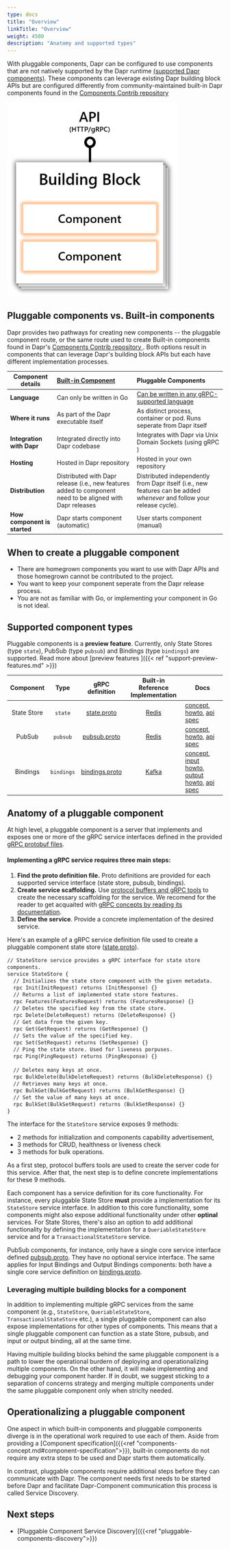 ```yaml
---
type: docs
title: "Overview"
linkTitle: "Overview"
weight: 4500
description: "Anatomy and supported types"
---
```


With pluggable components, Dapr can be configured to use components that are not natively supported by the Dapr runtime [(supported Dapr components)](https://docs.dapr.io/operations/components/). These components can leverage existing Dapr building block APIs but are configured differently from community-maintained built-in Dapr components found in the [Components Contrib repository ](https://github.com/dapr/components-contrib)

<img src="/images/concepts-building-blocks.png" width=400>

## Pluggable components vs. Built-in components

Dapr provides two pathways for creating new components -- the pluggable component route, or the same route used to create Built-in components found in Dapr's [Components Contrib repository ](https://github.com/dapr/components-contrib). Both options result in components that can leverage Dapr's building block APIs but each have different implementation processes.

| Component details            | [Built-in Component](https://github.com/dapr/components-contrib/blob/master/docs/developing-component.md)  | Pluggable Components                                                                                                                                                                                                                                        |
| ---------------------------- | :--------------------------------------------------------------------------------------------------------- | :---------------------------------------------------------------------------------------------------------------------------------------------------------------------------------------------------------------------------------------------------------- |
| **Language**                 | Can only be written in Go                                                                                  | [Can be written in any gRPC-supported language](https://grpc.io/docs/what-is-grpc/introduction/#:~:text=Protocol%20buffer%20versions,-While%20protocol%20buffers&text=Proto3%20is%20currently%20available%20in,with%20more%20languages%20in%20development.) |
| **Where it runs**            | As part of the Dapr executable itself                                                                      | As distinct process, container or pod. Runs seperate from Dapr itself                                                                                                                                                                                       |
| **Integration with Dapr**    | Integrated directly into Dapr codebase                                                                     | Integrates with Dapr via Unix Domain Sockets (using gRPC )                                                                                                                                                                                                  |
| **Hosting**                  | Hosted in Dapr repository                                                                                  | Hosted in your own repository                                                                                                                                                                                                                               |
| **Distribution**             | Distributed with Dapr release (i.e., new features added to component need to be aligned with Dapr releases | Distributed independently from Dapr itself (i.e., new features can be added _whenever_ and follow your release cycle).                                                                                                                                      |
| **How component is started** | Dapr starts component (automatic)                                                                          | User starts component (manual)                                                                                                                                                                                                                              |

## When to create a pluggable component

- There are homegrown components you want to use with Dapr APIs and those homegrown cannot be contributed to the project.
- You want to keep your component seperate from the Dapr release process.
- You are not as familiar with Go, or implementing your component in Go is not ideal.

## Supported component types

Pluggable components is a **preview feature**. Currently, only State Stores (type `state`), PubSub (type `pubsub`) and Bindings (type `bindings`) are supported. Read more about [preview features
]({{< ref "support-preview-features.md" >}})

|  Component  |    Type    | gRPC definition  |                       Built-in Reference Implementation                        | Docs                                                                                                                                                                                                                                                                                                                                                                           |
| :---------: | :--------: | :--------------: | :----------------------------------------------------------------------------: | ------------------------------------------------------------------------------------------------------------------------------------------------------------------------------------------------------------------------------------------------------------------------------------------------------------------------------------------------------------------------------ |
| State Store |  `state`   |  [state.proto]   |  [Redis](https://github.com/dapr/components-contrib/tree/master/state/redis)   | [concept](https://docs.dapr.io/developing-applications/building-blocks/state-management/state-management-overview/), [howto](https://docs.dapr.io/developing-applications/building-blocks/state-management/howto-get-save-state/), [api spec](https://docs.dapr.io/reference/api/state_api/)                                                                                   |
|   PubSub    |  `pubsub`  |  [pubsub.proto]  |  [Redis](https://github.com/dapr/components-contrib/tree/master/pubsub/redis)  | [concept](https://docs.dapr.io/developing-applications/building-blocks/pubsub/pubsub-overview/), [howto](https://docs.dapr.io/developing-applications/building-blocks/pubsub/howto-publish-subscribe/), [api spec](https://docs.dapr.io/reference/api/pubsub_api/)                                                                                                             |
|  Bindings   | `bindings` | [bindings.proto] | [Kafka](https://github.com/dapr/components-contrib/tree/master/bindings/kafka) | [concept](https://docs.dapr.io/developing-applications/building-blocks/bindings/bindings-overview/), [input howto](https://docs.dapr.io/developing-applications/building-blocks/bindings/howto-triggers/), [output howto](https://docs.dapr.io/developing-applications/building-blocks/bindings/howto-bindings/), [api spec](https://docs.dapr.io/reference/api/bindings_api/) |

## Anatomy of a pluggable component

At high level, a pluggable component is a server that implements and exposes one or more of the gRPC service interfaces defined in the provided [gRPC protobuf files](https://github.com/dapr/dapr/blob/master/dapr/proto/components/v1).

#### Implementing a gRPC service requires three main steps:

1. **Find the proto definition file.** Proto definitions are provided for each supported service interface (state store, pubsub, bindings).
2. **Create service scaffolding.** Use [protocol buffers and gRPC tools](https://grpc.io) to create the necessary scaffolding for the service. We recomend for the reader to get acquaited with [gRPC concepts by reading its documentation](https://grpc.io/docs/what-is-grpc/core-concepts/).
3. **Define the service**. Provide a concrete implementation of the desired service.

Here's an example of a gRPC service definition file used to create a pluggable component state store ([state.proto]).

```protobuf=
// StateStore service provides a gRPC interface for state store components.
service StateStore {
  // Initializes the state store component with the given metadata.
  rpc Init(InitRequest) returns (InitResponse) {}
  // Returns a list of implemented state store features.
  rpc Features(FeaturesRequest) returns (FeaturesResponse) {}
  // Deletes the specified key from the state store.
  rpc Delete(DeleteRequest) returns (DeleteResponse) {}
  // Get data from the given key.
  rpc Get(GetRequest) returns (GetResponse) {}
  // Sets the value of the specified key.
  rpc Set(SetRequest) returns (SetResponse) {}
  // Ping the state store. Used for liveness porpuses.
  rpc Ping(PingRequest) returns (PingResponse) {}

  // Deletes many keys at once.
  rpc BulkDelete(BulkDeleteRequest) returns (BulkDeleteResponse) {}
  // Retrieves many keys at once.
  rpc BulkGet(BulkGetRequest) returns (BulkGetResponse) {}
  // Set the value of many keys at once.
  rpc BulkSet(BulkSetRequest) returns (BulkSetResponse) {}
}
```

The interface for the `StateStore` service exposes 9 methods:

- 2 methods for initialization and components capability advertisement,
- 3 methods for CRUD, healthness or liveness check
- 3 methods for bulk operations.

As a first step, protocol buffers tools are used to create the server code for this service. After that, the next step is to define concrete implementations for these 9 methods.

Each component has a service definition for its core functionality. For instance, every pluggable State Store **must** provide a implementation for its `StateStore` service interface. In addition to this core functionality, some components might also expose additional functionality under other **optinal** services. For State Stores, there's also an option to add additional functionality by defining the implementation for a `QueriableStateStore` service and for a `TransactionalStateStore` service.

PubSub components, for instance, only have a single core service interface defined [pubsub.proto]. They have no optional service interface. The same applies for Input Bindings and Output Bindings components: both have a single core service definition on [bindings.proto].

### Leveraging multiple building blocks for a component

In addition to implementing multiple gRPC services from the same component (e.g., `StateStore`, `QueriableStateStore`, `TransactionalStateStore` etc.), a single pluggable component can also expose implementations for other types of components. This means that a single pluggable component can function as a state Store, pubsub, and input or output binding, all at the same time.

Having multiple building blocks behind the same pluggable component is a path to lower the operational burdern of deploying and operationalizing multiple components. On the other hand, it will make implementing and debugging your component harder. If in doubt, we suggest sticking to a separation of concerns strategy and merging multiple components under the same pluggable component only when striclty needed.

## Operationalizing a pluggable component

One aspect in which built-in components and pluggable components diverge is in the operational work required to use each of them.
Aside from providing a [Component specification]({{<ref "components-concept.md#component-specification">}}), built-in components do not require any extra steps to be used and Dapr starts them automatically.

In contrast, pluggable components require additional steps before they can communicate with Dapr. The component needs first needs to be started before Dapr and facilitate Dapr-Component communication this process is called Service Discovery.

## Next steps

- [Pluggable Component Service Discovery]({{<ref "pluggable-components-discovery">}})

[state.proto]: https://github.com/dapr/dapr/blob/master/dapr/proto/components/v1/state.proto
[pubsub.proto]: https://github.com/dapr/dapr/blob/master/dapr/proto/components/v1/pubsub.proto
[bindings.proto]: https://github.com/dapr/dapr/blob/master/dapr/proto/components/v1/bindings.proto
